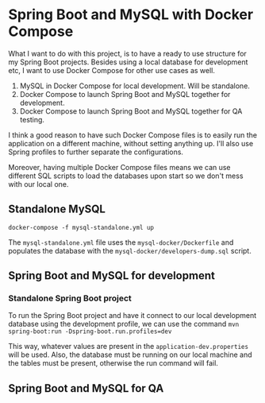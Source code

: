 # Spring Boot and MySQL with Docker Compose

What I want to do with this project, is to have a ready to use structure for my Spring Boot projects. Besides using a local database for development etc, I want to use Docker Compose for other use cases as well.

1. MySQL in Docker Compose for local development. Will be standalone.
2. Docker Compose to launch Spring Boot and MySQL together for development.
3. Docker Compose to launch Spring Boot and MySQL together for QA testing.

I think a good reason to have such Docker Compose files is to easily run the application on a different machine, without setting anything up. I'll also use Spring profiles to further separate the configurations.

Moreover, having multiple Docker Compose files means we can use different SQL scripts to load the databases upon start so we don't mess with our local one.

## Standalone MySQL
`docker-compose -f mysql-standalone.yml up`

The `mysql-standalone.yml` file uses the `mysql-docker/Dockerfile` and populates the database with the `mysql-docker/developers-dump.sql` script.

## Spring Boot and MySQL for development
### Standalone Spring Boot project
To run the Spring Boot project and have it connect to our local development database using the development profile, we can use the command `mvn spring-boot:run -Dspring-boot.run.profiles=dev`

This way, whatever values are present in the `application-dev.properties` will be used. Also, the database must be running on our local machine and the tables must be present, otherwise the run command will fail.

## Spring Boot and MySQL for QA